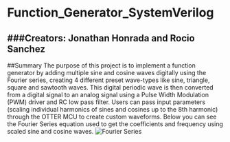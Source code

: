 # Function_Generator_SystemVerilog
###Creators: Jonathan Honrada and Rocio Sanchez
---
##Summary
The purpose of this project is to implement a function generator by adding multiple sine
and cosine waves digitally using the Fourier series, creating 4 different preset wave-types like
sine, triangle, square and sawtooth waves. This digital periodic wave is then converted from a digital
signal to an analog signal using a Pulse Width Modulation (PWM) driver and RC low pass
filter. Users can pass input parameters (scaling individual harmonics of sines and cosines up to
the 8th harmonic) through the OTTER MCU to create custom waveforms. Below you can see the
Fourier Series equation used to get the coefficients and frequency using scaled sine and cosine waves.
![Fourier Series](https://i.imgur.com/vigmnXx.png)
